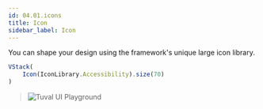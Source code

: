 ```yaml
---
id: 04.01.icons
title: Icon
sidebar_label: Icon
---
```


You can shape your design using the framework's unique large icon library.
``` ts
VStack(
    Icon(IconLibrary.Accessibility).size(70)
)
```

>![Tuval UI Playground](https://cdn.discordapp.com/attachments/997404959052148736/999222267986845776/unknown.png)
